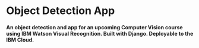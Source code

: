 # Object Detection App
#### An object detection and app for an upcoming Computer Vision course using IBM Watson Visual Recognition. Built with Django. Deployable to the IBM Cloud.
